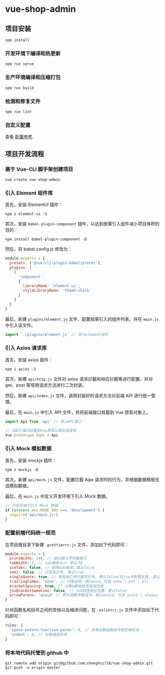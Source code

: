 # vue-shop-admin

## 项目安装

```
npm install
```

### 开发环境下编译和热更新

```
npm run serve
```

### 生产环境编译和压缩打包

```
npm run build
```

### 检测和修复文件

```
npm run lint
```

### 自定义配置

查看 [配置参考](https://cli.vuejs.org/config/).

## 项目开发流程

### 基于 Vue-CLI 脚手架创建项目

```
vue create vue-shop-admin
```

### 引入 Element 组件库

首先，安装 ElementUI 插件：

```
npm i element-ui -S
```

其次，安装 `babel-plugin-component` 插件，以达到按需引入组件减小项目体积的目的：

```
npm install babel-plugin-component -D
```

然后，将 babel.config.js 修改为：

```javascript
module.exports = {
  presets: ['@vue/cli-plugin-babel/preset'],
  plugins: [
    [
      'component',
      {
        libraryName: 'element-ui',
        styleLibraryName: 'theme-chalk'
      }
    ]
  ]
}
```

最后，新建 `plugins/element.js` 文件，配置按需引入的组件列表，并在 `main.js` 中引入该文件。

```javascript
import './plugins/element.js' // 导入element组件
```

### 引入 Axios 请求库

首先，安装 axios 插件：

```
npm i axios -S
```

其次，新建 `api/http.js` 文件对 axios 请求拦截和响应拦截等进行配置，并对 get、post 等常用请求方法进行二次封装。

然后，新建 `api/index.js` 文件，调用封装好的请求方法对前端 API 进行统一管理。

最后，在 `main.js` 中引入 API 文件，并将前端接口挂载到 Vue 原型对象上。

```javascript
import Api from 'api' // 导入API接口

// 将API接口挂载到Vue原型以便全局使用
Vue.prototype.$api = Api
```

### 引入 Mock 模拟数据

首先，安装 mockjs 插件：

```
npm i mockjs -D
```

其次，新建 `api/mock.js` 文件，配置拦截 Ajax 请求时的行为，并根据数据模板生成模拟数据。

最后，在 `main.js` 中定义开发环境下引入 Mock 数据。

```javascript
// 开发环境下引入 Mock 数据
if (process.env.NODE_ENV === 'development') {
  require('api/mock.js')
}
```

### 配置前端代码统一规范

在项目根目录下新建 `.prettierrc.js` 文件，添加如下代码即可：

```javascript
module.exports = {
  printWidth: 140, // 超过最大字符数换行
  tabWidth: 2, // tab缩进大小，默认为2
  useTabs: false, // 使用tab缩进，默认false
  semi: false, // 行末加分号, 默认true
  singleQuote: true, // 使用单引号代替双引号, 默认false(在jsx中配置无效, 默认都是双引号)
  trailingComma: 'none', // 行尾逗号，默认none,可选 none | es5 | all
  bracketSpacing: true, // 对象&数组是否追加空格
  jsxBracketSameLine: false, // JSX标签闭合位置，默认false
  arrowParens: 'avoid' // 箭头函数参数括号，默认avoid，可选 avoid | always
}
```

针对函数名和括号之间的空格以及缩进问题，在 `.eslintrc.js` 文件中添加如下代码即可：

```javascript
rules: {
  'space-before-function-paren': 0, // 忽略函数函数括号前空格检测
  'indent': 0, // 忽略缩进检测
}
```

### 将本地代码托管到 github 中

```
git remote add origin git@github.com:shenghui716/vue-shop-admin.git
git push -u origin master
```
